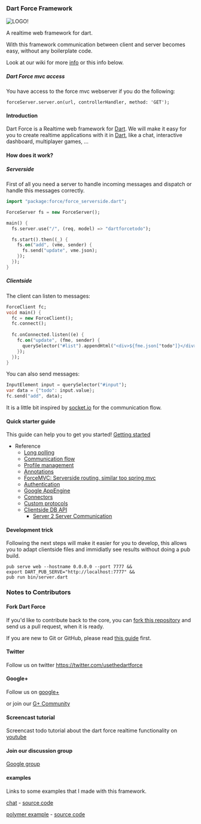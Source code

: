 ### Dart Force Framework ###

![LOGO!](https://raw.github.com/ForceUniverse/dart-force/master/resources/dart_force_logo.jpg)

A realtime web framework for dart.

With this framework communication between client and server becomes easy, without any boilerplate code.

Look at our wiki for more [info](https://github.com/ForceUniverse/dart-force/wiki) or this info below.


##### Dart Force mvc access #####

You have access to the force mvc webserver if you do the following:

	forceServer.server.on(url, controllerHandler, method: 'GET');


#### Introduction ####

Dart Force is a Realtime web framework for [Dart](http://www.dartlang.org). We will make it easy for you to create realtime applications with it in [Dart](http://www.dartlang.org), like a chat, interactive dashboard, multiplayer games, ...

#### How does it work? ####

##### Serverside #####

First of all you need a server to handle incoming messages and dispatch or handle this messages correctly.

```dart
import "package:force/force_serverside.dart";

ForceServer fs = new ForceServer();

main() {
  fs.server.use("/", (req, model) => "dartforcetodo");

  fs.start().then((_) {
    fs.on("add", (vme, sender) {
      fs.send("update", vme.json);
    });
  });
}
```

##### Clientside #####

The client can listen to messages:

```dart
ForceClient fc;
void main() {
  fc = new ForceClient();
  fc.connect();
  
  fc.onConnected.listen((e) {
    fc.on("update", (fme, sender) {
      querySelector("#list").appendHtml("<div>${fme.json["todo"]}</div>");
    });
  });
}
```

You can also send messages:
```dart
InputElement input = querySelector("#input");
var data = {"todo": input.value};
fc.send("add", data);
```

It is a little bit inspired by [socket.io](http://socket.io) for the communication flow.

#### Quick starter guide ####

This guide can help you to get you started! [Getting started](https://github.com/ForceUniverse/dart-force/wiki/Getting-started)

* Reference
    * [Long polling](https://github.com/ForceUniverse/dart-force/wiki/Long-polling)
    * [Communication flow](https://github.com/ForceUniverse/dart-force/wiki/Communication-flow)
    * [Profile management](https://github.com/ForceUniverse/dart-force/wiki/Profile-management)
    * [Annotations](https://github.com/ForceUniverse/dart-force/wiki/Annotations)
    * [ForceMVC: Serverside routing, similar too spring mvc](https://github.com/ForceUniverse/dart-force/wiki/ForceMVC%3A-Serverside-routing)
    * [Authentication](https://github.com/ForceUniverse/dart-force/wiki/Authentication)
    * [Google AppEngine](https://github.com/ForceUniverse/dart-force/wiki/Google-AppEngine)
    * [Connectors](https://github.com/ForceUniverse/dart-force/wiki/Connectors)
    * [Custom protocols](https://github.com/ForceUniverse/dart-force/wiki/Custom-protocols)
    * [Clientside DB API](https://github.com/ForceUniverse/dart-force/wiki/Clientside-DB-API)
	  * [Server 2 Server Communication](https://github.com/ForceUniverse/dart-force/wiki/server-2-server) 

#### Development trick ####

Following the next steps will make it easier for you to develop, this allows you to adapt clientside files and immidiatly see results without doing a pub build.

	pub serve web --hostname 0.0.0.0 --port 7777 &&
	export DART_PUB_SERVE="http://localhost:7777" &&
	pub run bin/server.dart

### Notes to Contributors ###

#### Fork Dart Force ####

If you'd like to contribute back to the core, you can [fork this repository](https://help.github.com/articles/fork-a-repo) and send us a pull request, when it is ready.

If you are new to Git or GitHub, please read [this guide](https://help.github.com/) first.

#### Twitter ####

Follow us on twitter https://twitter.com/usethedartforce

#### Google+ ####

Follow us on [google+](https://plus.google.com/111406188246677273707)

or join our [G+ Community](https://plus.google.com/u/0/communities/109050716913955926616) 

#### Screencast tutorial ####

Screencast todo tutorial about the dart force realtime functionality on [youtube](http://youtu.be/FZr75CsBNag)

#### Join our discussion group ####

[Google group](https://groups.google.com/forum/#!forum/dart-force)

#### examples ####

Links to some examples that I made with this framework.

[chat](http://forcechat.herokuapp.com/) - [source code](https://github.com/jorishermans/dart-force-chat-example)

[polymer example](http://polymerforce.herokuapp.com) - [source code](https://github.com/jorishermans/dart-force-polymer-example)
